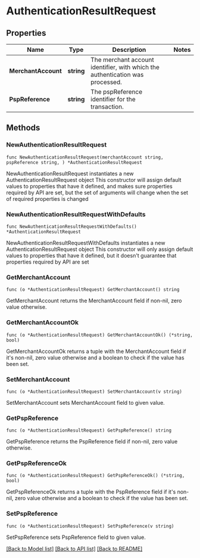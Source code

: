 # AuthenticationResultRequest

## Properties

Name | Type | Description | Notes
------------ | ------------- | ------------- | -------------
**MerchantAccount** | **string** | The merchant account identifier, with which the authentication was processed. | 
**PspReference** | **string** | The pspReference identifier for the transaction. | 

## Methods

### NewAuthenticationResultRequest

`func NewAuthenticationResultRequest(merchantAccount string, pspReference string, ) *AuthenticationResultRequest`

NewAuthenticationResultRequest instantiates a new AuthenticationResultRequest object
This constructor will assign default values to properties that have it defined,
and makes sure properties required by API are set, but the set of arguments
will change when the set of required properties is changed

### NewAuthenticationResultRequestWithDefaults

`func NewAuthenticationResultRequestWithDefaults() *AuthenticationResultRequest`

NewAuthenticationResultRequestWithDefaults instantiates a new AuthenticationResultRequest object
This constructor will only assign default values to properties that have it defined,
but it doesn't guarantee that properties required by API are set

### GetMerchantAccount

`func (o *AuthenticationResultRequest) GetMerchantAccount() string`

GetMerchantAccount returns the MerchantAccount field if non-nil, zero value otherwise.

### GetMerchantAccountOk

`func (o *AuthenticationResultRequest) GetMerchantAccountOk() (*string, bool)`

GetMerchantAccountOk returns a tuple with the MerchantAccount field if it's non-nil, zero value otherwise
and a boolean to check if the value has been set.

### SetMerchantAccount

`func (o *AuthenticationResultRequest) SetMerchantAccount(v string)`

SetMerchantAccount sets MerchantAccount field to given value.


### GetPspReference

`func (o *AuthenticationResultRequest) GetPspReference() string`

GetPspReference returns the PspReference field if non-nil, zero value otherwise.

### GetPspReferenceOk

`func (o *AuthenticationResultRequest) GetPspReferenceOk() (*string, bool)`

GetPspReferenceOk returns a tuple with the PspReference field if it's non-nil, zero value otherwise
and a boolean to check if the value has been set.

### SetPspReference

`func (o *AuthenticationResultRequest) SetPspReference(v string)`

SetPspReference sets PspReference field to given value.



[[Back to Model list]](../README.md#documentation-for-models) [[Back to API list]](../README.md#documentation-for-api-endpoints) [[Back to README]](../README.md)


